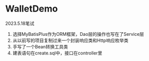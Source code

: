 # WalletDemo
2023.5.18笔试

1. 选择MyBatisPlus作为ORM框架，Dao层的操作也写在了Service层
2. 从以前写的项目复制过来一个封装响应类和Http响应枚举类
3. 手写了一个Bean转换工具类
4. 建表语句在create.sql中，接口在controller里
